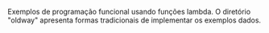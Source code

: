 Exemplos de programação funcional usando funções lambda.
O diretório "oldway" apresenta formas tradicionais de implementar os exemplos dados.